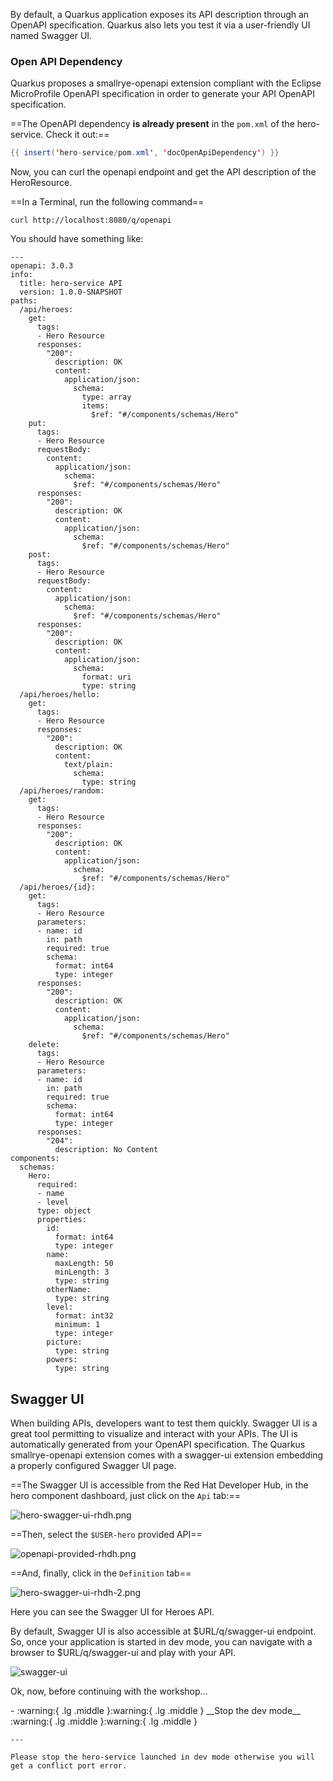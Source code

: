 By default, a Quarkus application exposes its API description through an OpenAPI specification.
Quarkus also lets you test it via a user-friendly UI named Swagger UI.

### Open API Dependency

Quarkus proposes a smallrye-openapi extension compliant with the Eclipse MicroProfile OpenAPI specification in order to generate your API OpenAPI specification.

==The OpenAPI dependency __is already present__ in the `pom.xml` of the hero-service. Check it out:==

```java linenums="1"
{{ insert('hero-service/pom.xml', 'docOpenApiDependency') }}
```
Now, you can curl the openapi endpoint and get the API description of the HeroResource.

==In a Terminal, run the following command==

```shell
curl http://localhost:8080/q/openapi
```

You should have something like:

```shell
---
openapi: 3.0.3
info:
  title: hero-service API
  version: 1.0.0-SNAPSHOT
paths:
  /api/heroes:
    get:
      tags:
      - Hero Resource
      responses:
        "200":
          description: OK
          content:
            application/json:
              schema:
                type: array
                items:
                  $ref: "#/components/schemas/Hero"
    put:
      tags:
      - Hero Resource
      requestBody:
        content:
          application/json:
            schema:
              $ref: "#/components/schemas/Hero"
      responses:
        "200":
          description: OK
          content:
            application/json:
              schema:
                $ref: "#/components/schemas/Hero"
    post:
      tags:
      - Hero Resource
      requestBody:
        content:
          application/json:
            schema:
              $ref: "#/components/schemas/Hero"
      responses:
        "200":
          description: OK
          content:
            application/json:
              schema:
                format: uri
                type: string
  /api/heroes/hello:
    get:
      tags:
      - Hero Resource
      responses:
        "200":
          description: OK
          content:
            text/plain:
              schema:
                type: string
  /api/heroes/random:
    get:
      tags:
      - Hero Resource
      responses:
        "200":
          description: OK
          content:
            application/json:
              schema:
                $ref: "#/components/schemas/Hero"
  /api/heroes/{id}:
    get:
      tags:
      - Hero Resource
      parameters:
      - name: id
        in: path
        required: true
        schema:
          format: int64
          type: integer
      responses:
        "200":
          description: OK
          content:
            application/json:
              schema:
                $ref: "#/components/schemas/Hero"
    delete:
      tags:
      - Hero Resource
      parameters:
      - name: id
        in: path
        required: true
        schema:
          format: int64
          type: integer
      responses:
        "204":
          description: No Content
components:
  schemas:
    Hero:
      required:
      - name
      - level
      type: object
      properties:
        id:
          format: int64
          type: integer
        name:
          maxLength: 50
          minLength: 3
          type: string
        otherName:
          type: string
        level:
          format: int32
          minimum: 1
          type: integer
        picture:
          type: string
        powers:
          type: string

```

## Swagger UI 

When building APIs, developers want to test them quickly. 
Swagger UI is a great tool permitting to visualize and interact with your APIs.
The UI is automatically generated from your OpenAPI specification. 
The Quarkus smallrye-openapi extension comes with a swagger-ui extension embedding a properly configured Swagger UI page. 


==The Swagger UI is accessible from the Red Hat Developer Hub, in the hero component dashboard, just click on the `Api` tab:==

![hero-swagger-ui-rhdh.png](images%2Fhero-swagger-ui-rhdh.png)

==Then, select the `$USER-hero` provided API==

![openapi-provided-rhdh.png](images%2Fopenapi-provided-rhdh.png)

==And, finally, click in the `Definition` tab== 

![hero-swagger-ui-rhdh-2.png](images%2Fhero-swagger-ui-rhdh-2.png)

Here you can see the Swagger UI for Heroes API.

By default, Swagger UI is also accessible at $URL/q/swagger-ui endpoint. 
So, once your application is started in dev mode, you can navigate with a browser to $URL/q/swagger-ui and play with your API.

![swagger-ui](images/swagger-ui.png)


Ok, now, before continuing with the workshop...

<div class="grid cards" markdown>
-   :warning:{ .lg .middle }:warning:{ .lg .middle } __Stop the dev mode__ :warning:{ .lg .middle }:warning:{ .lg .middle }

    ---

    Please stop the hero-service launched in dev mode otherwise you will get a conflict port error.
</div>
